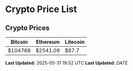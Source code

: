 # Crypto Price List

## Crypto Prices
| Bitcoin | Ethereum | Litecoin |
| ------- | -------- | -------- |
| $104768 | $2541.09 | $87.7 |
**Last Updated:** 2025-05-31 19:52 UTC
**Last Updated:** $DATE$
